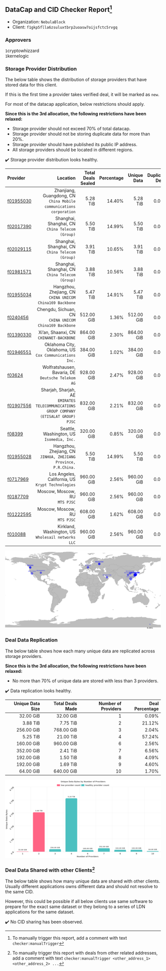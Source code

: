 ## DataCap and CID Checker Report[^1]
 - Organization: `NebulaBlock`
 - Client: `f1gkp5flla6zsuluxtbrp2uoasw7oijsfctc5rvgq`
### Approvers
`1`cryptowhizzard<br/>`1`kernelogic

### Storage Provider Distribution
The below table shows the distribution of storage providers that have stored data for this client.

If this is the first time a provider takes verified deal, it will be marked as `new`.

For most of the datacap application, below restrictions should apply.

**Since this is the 3rd allocation, the following restrictions have been relaxed:**
 - Storage provider should not exceed 70% of total datacap.
 - Storage provider should not be storing duplicate data for more than 20%.
 - Storage provider should have published its public IP address.
 - All storage providers should be located in different regions.

✔️ Storage provider distribution looks healthy.

| Provider                                              |                                                                                   Location | Total Deals Sealed | Percentage | Unique Data | Duplicate Deals |
| :---------------------------------------------------- | -----------------------------------------------------------------------------------------: | -----------------: | ---------: | ----------: | --------------: |
| [f01955030](https://filfox.info/en/address/f01955030) |                     Zhanjiang, Guangdong, CN<br/>`China Mobile communications corporation` |           5.28 TiB |     14.40% |    5.28 TiB |           0.00% |
| [f02017390](https://filfox.info/en/address/f02017390) |                                         Shanghai, Shanghai, CN<br/>`China Telecom (Group)` |           5.50 TiB |     14.99% |    5.50 TiB |           0.00% |
| [f02029115](https://filfox.info/en/address/f02029115) |                                         Shanghai, Shanghai, CN<br/>`China Telecom (Group)` |           3.91 TiB |     10.65% |    3.91 TiB |           0.00% |
| [f01981571](https://filfox.info/en/address/f01981571) |                                         Shanghai, Shanghai, CN<br/>`China Telecom (Group)` |           3.88 TiB |     10.56% |    3.88 TiB |           0.00% |
| [f01955034](https://filfox.info/en/address/f01955034) |                                Hangzhou, Zhejiang, CN<br/>`CHINA UNICOM China169 Backbone` |           5.47 TiB |     14.91% |    5.47 TiB |           0.00% |
| [f0240456](https://filfox.info/en/address/f0240456)   |                                  Chengdu, Sichuan, CN<br/>`CHINA UNICOM China169 Backbone` |         512.00 GiB |      1.36% |  512.00 GiB |           0.00% |
| [f01390330](https://filfox.info/en/address/f01390330) |                                                 Xi’an, Shaanxi, CN<br/>`CHINANET-BACKBONE` |         864.00 GiB |      2.30% |  864.00 GiB |           0.00% |
| [f01946551](https://filfox.info/en/address/f01946551) |                                  Oklahoma City, Oklahoma, US<br/>`Cox Communications Inc.` |         384.00 GiB |      1.02% |  384.00 GiB |           0.00% |
| [f03624](https://filfox.info/en/address/f03624)       |                                      Wolfratshausen, Bavaria, DE<br/>`Deutsche Telekom AG` |         928.00 GiB |      2.47% |  928.00 GiB |           0.00% |
| [f01907556](https://filfox.info/en/address/f01907556) | Sharjah, Sharjah, AE<br/>`EMIRATES TELECOMMUNICATIONS GROUP COMPANY (ETISALAT GROUP) PJSC` |         832.00 GiB |      2.21% |  832.00 GiB |           0.00% |
| [f08399](https://filfox.info/en/address/f08399)       |                                               Seattle, Washington, US<br/>`Isomedia, Inc.` |         320.00 GiB |      0.85% |  320.00 GiB |           0.00% |
| [f01955028](https://filfox.info/en/address/f01955028) |                         Hangzhou, Zhejiang, CN<br/>`JINHUA, ZHEJIANG Province, P.R.China.` |           5.50 TiB |     14.99% |    5.50 TiB |           0.00% |
| [f0717969](https://filfox.info/en/address/f0717969)   |                                       Los Angeles, California, US<br/>`Krypt Technologies` |         960.00 GiB |      2.56% |  960.00 GiB |           0.00% |
| [f0187709](https://filfox.info/en/address/f0187709)   |                                                          Moscow, Moscow, RU<br/>`MTS PJSC` |         960.00 GiB |      2.56% |  960.00 GiB |           0.00% |
| [f01222595](https://filfox.info/en/address/f01222595) |                                                          Moscow, Moscow, RU<br/>`MTS PJSC` |         608.00 GiB |      1.62% |  608.00 GiB |           0.00% |
| [f010088](https://filfox.info/en/address/f010088)     |                                      Kirkland, Washington, US<br/>`Wholesail networks LLC` |         960.00 GiB |      2.56% |  960.00 GiB |           0.00% |

<img src="https://raw.githubusercontent.com/data-preservation-programs/filplus-checker-assets/main/filecoin-project/filecoin-plus-large-datasets/issues/1536/1679874155193.png"/>

### Deal Data Replication
The below table shows how each many unique data are replicated across storage providers.


**Since this is the 3rd allocation, the following restrictions have been relaxed:**
- No more than 70% of unique data are stored with less than 3 providers.

✔️ Data replication looks healthy.

| Unique Data Size | Total Deals Made | Number of Providers | Deal Percentage |
| ---------------: | ---------------: | ------------------: | --------------: |
|        32.00 GiB |        32.00 GiB |                   1 |           0.09% |
|         3.88 TiB |         7.75 TiB |                   2 |          21.12% |
|       256.00 GiB |       768.00 GiB |                   3 |           2.04% |
|         5.25 TiB |        21.00 TiB |                   4 |          57.24% |
|       160.00 GiB |       960.00 GiB |                   6 |           2.56% |
|       352.00 GiB |         2.41 TiB |                   7 |           6.56% |
|       192.00 GiB |         1.50 TiB |                   8 |           4.09% |
|       192.00 GiB |         1.69 TiB |                   9 |           4.60% |
|        64.00 GiB |       640.00 GiB |                  10 |           1.70% |

<img src="https://raw.githubusercontent.com/data-preservation-programs/filplus-checker-assets/main/filecoin-project/filecoin-plus-large-datasets/issues/1536/1679874155914.png"/>

### Deal Data Shared with other Clients[^3]
The below table shows how many unique data are shared with other clients.
Usually different applications owns different data and should not resolve to the same CID.

However, this could be possible if all below clients use same software to prepare for the exact same dataset or they belong to a series of LDN applications for the same dataset.

✔️ No CID sharing has been observed.

[^1]: To manually trigger this report, add a comment with text `checker:manualTrigger`

[^2]: Deals from those addresses are combined into this report as they are specified with `checker:manualTrigger`

[^3]: To manually trigger this report with deals from other related addresses, add a comment with text `checker:manualTrigger <other_address_1> <other_address_2> ...`
